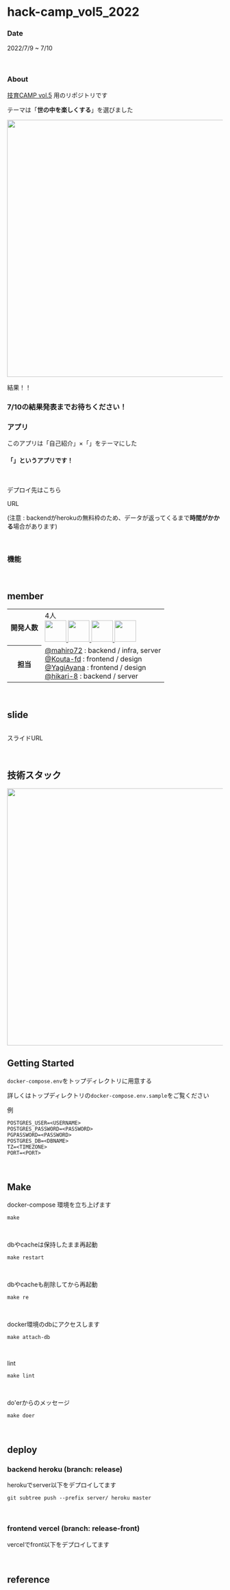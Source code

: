 # hack-camp_vol5_2022
### Date

2022/7/9 ~ 7/10

<br>

### About

[技育CAMP vol.5](https://talent.supporterz.jp/events/17333219-d4ad-4623-b735-ce0e7656f52f/) 用のリポジトリです

テーマは「**世の中を楽しくする**」を選びました

<img width="600px" src="https://img.esa.io/uploads/production/attachments/19248/2022/07/09/130878/d1b0066a-7e2c-4da1-afcc-5b6bf8e7d878.png" />

<br>

結果！！

### 7/10の結果発表までお待ちください！

### アプリ

このアプリは「自己紹介」×「」をテーマにした

#### 「[](URL)」というアプリです！

<br>

デプロイ先はこちら


URL

(注意 : backendがherokuの無料枠のため、データが返ってくるまで**時間がかかる**場合があります)

<br>

### 機能
<!-- 
- **感情と予算**から、おかしのレコメンド
- アニメーション機能
- **運がいいほど**お菓子への愛を伝えられるいいね機能
- 深夜0時から2時にサイトが**変貌する**仕様 -->

<br>
 
## member

<table>
  <tr>
    <th>開発人数</th>
    <td>
      4人<br>
      <b><a href="https://github.com/mahiro72"><img src="https://github.com/mahiro72.png" width="50px;" /></b>
      <b><a href="https://github.com/Kouta-fd"><img src="https://github.com/Kouta-fd.png" width="50px;" /></b>
      <b><a href="https://github.com/YagiAyana"><img src="https://github.com/YagiAyana.png" width="50px;" /></b>
      <b><a href="https://github.com/hikari-8"><img src="https://github.com/hikari-8.png" width="50px;" /></b>
    </td>
  </tr>
  <tr>
    <th>担当</th>
    <td>
      <a href="https://github.com/mahiro72">@mahiro72</a> : backend / infra, server<br>
      <a href="https://github.com/Kouta-fd">@Kouta-fd</a> : frontend / design <br>
      <a href="https://github.com/YagiAyana">@YagiAyana</a> : frontend / design <br>
      <a href="https://github.com/hikari-8">@hikari-8</a> : backend / server<br>
    </td>
  </tr>
</table>

<br>
       
## slide
       
<img width="600px" src=" "></img>
        

       
スライドURL
       
<br>
        
## 技術スタック
     
        
<img width="600px" src="https://user-images.githubusercontent.com/70263039/174619831-b994961f-f2f9-478e-9027-4a917bd3b648.png" />
        
<br>
        
## Getting Started

```docker-compose.env```をトップディレクトリに用意する
       
詳しくはトップディレクトリの```docker-compose.env.sample```をご覧ください

例
```
POSTGRES_USER=<USERNAME>
POSTGRES_PASSWORD=<PASSWORD>
PGPASSWORD=<PASSWORD>
POSTGRES_DB=<DBNAME>
TZ=<TIMEZONE>
PORT=<PORT>
```

<br>

## Make

docker-compose 環境を立ち上げます

```
make
```

<br>

dbやcacheは保持したまま再起動

```
make restart
```

<br>

dbやcacheも削除してから再起動

```
make re
```


<br>

docker環境のdbにアクセスします

```
make attach-db
```

<br>

lint

```
make lint
```

<br>
       
do'erからのメッセージ

```
make doer
```

<br>
       
## deploy
       
### backend heroku (branch: release)

herokuでserver以下をデプロイしてます

```
git subtree push --prefix server/ heroku master
```

<br>
       
### frontend vercel (branch: release-front)

vercelでfront以下をデプロイしてます

<br>


## reference
<!-- - [](URL) -->